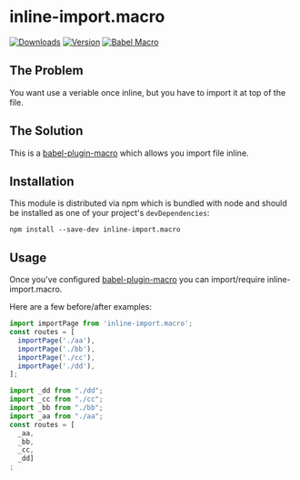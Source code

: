 # inline-import.macro

[![Downloads](https://img.shields.io/npm/dw/inline-import.macro.svg?style=flat-square)](https://www.npmjs.com/package/inline-import.macro)
[![Version](https://img.shields.io/npm/v/inline-import.macro.svg?style=flat-square)](https://www.npmjs.com/package/inline-import.macro)
[![Babel Macro](https://img.shields.io/badge/babel--macro-%F0%9F%8E%A3-f5da55.svg?style=flat-square)](https://github.com/kentcdodds/babel-plugin-macros)

## The Problem

You want use a veriable once inline, but you have to import it at top of the file.

## The Solution

This is a [babel-plugin-macro](https://github.com/kentcdodds/babel-plugin-macros) which allows you import file inline.

## Installation
This module is distributed via npm which is bundled with node and should be installed as one of your project's `devDependencies`:

```
npm install --save-dev inline-import.macro
```

## Usage

Once you've configured [babel-plugin-macro](https://github.com/kentcdodds/babel-plugin-macros)  you can import/require inline-import.macro.

Here are a few before/after examples:

```js
import importPage from 'inline-import.macro';
const routes = [
  importPage('./aa'),
  importPage('./bb'),
  importPage('./cc'),
  importPage('./dd'),
];
```

```js
import _dd from "./dd";
import _cc from "./cc";
import _bb from "./bb";
import _aa from "./aa";
const routes = [
  _aa,
  _bb,
  _cc,
  _dd]
;
```